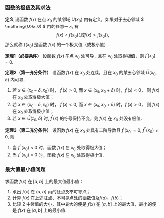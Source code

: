### 函数的极值及其求法

__定义__ 设函数 $f(x)$ 在点 $x_0$ 的某邻域 $U(x_0)$ 内有定义，如果对于去心邻域 $ \mathring{U}(x_0) $ 内的任意一 $x$, 有 $$ f(x) < f(x_0) (或 f(x)>f(x_0)) ,$$ 那么就称 $f(x_0)$ 是函数 $f(x)$ 的一个极大值（或极小值）.

__定理1（必要条件）__ 设函数 $f(x)$ 在点 $x_0$ 处可导，且在 $x_0$ 处取得极值，则 $f^\prime(x_0) = 0$.

__定理2（第一充分条件）__ 设函数 $f(x)$ 在 $x_0$ 处连续，且在 $x_0$ 的某去心邻域 $\mathring{U}(x_0, \delta)$ 内可导.
1) 若 $x\in{(x_0-\delta, x_0)}$ 时， $f^\prime(x) > 0$, 而 $x\in{(x_0, x_0+\delta)}$ 时，$f^\prime(x) < 0$， 则 $f(x)$ 在 $x_0$ 处取得极大值；
2) 若 $x\in{(x_0-\delta, x_0)}$ 时， $f^\prime(x) < 0$, 而 $x\in{(x_0, x_0+\delta)}$ 时，$f^\prime(x) > 0$， 则 $f(x)$ 在 $x_0$ 处取得极小值；
3) 若 $x\in{\mathring{U}(x_0, \delta)}$ 时, $f^\prime(x)$  的符号保持不变，则 $f(x)$ 在 $x_0$ 处没有极值. 


__定理3（第二充分条件）__ 设函数 $f(x)$ 在 $x_0$ 处具有二阶导数且 $f^\prime(x_0) = 0$, $f^{\prime\prime}(x_0) \neq 0$, 则
1) 当 $f^{\prime\prime}(x_0) < 0$ 时，函数 $f(x)$ 在 $x_0$ 处取得极大值；
2) 当 $f^{\prime\prime}(x_0) > 0$ 时，函数 $f(x)$ 在 $x_0$ 处取得极小值.

### 最大值最小值问题

求函数 $f(x)$ 在 $[a,b]$ 上的最大值最小值：
1) 求出 $f(x)$ 在 $(a,b)$ 内的驻点及不可导点；
2) 计算 $f(x)$ 在上述驻点、不可导点处的函数值及$f(a)、f(b)$；
3) 比较 2 中诸值的大小，其中最大的便是 $f(x)$ 在 $[a,b]$ 上的最大值，最小的便是 $f(x)$ 在 $[a,b]$ 上的最小值.